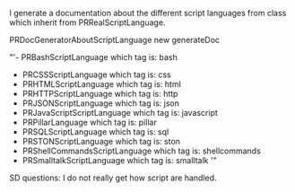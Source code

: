 I generate a documentation about the different script languages from class which inherit from PRRealScriptLanguage.

PRDocGeneratorAboutScriptLanguage new generateDoc
>>>
 "'- PRBashScriptLanguage which tag is: bash
- PRCSSScriptLanguage which tag is: css
- PRHTMLScriptLanguage which tag is: html
- PRHTTPScriptLanguage which tag is: http
- PRJSONScriptLanguage which tag is: json
- PRJavaScriptScriptLanguage which tag is: javascript
- PRPillarLanguage which tag is: pillar
- PRSQLScriptLanguage which tag is: sql
- PRSTONScriptLanguage which tag is: ston
- PRShellCommandsScriptLanguage which tag is: shellcommands
- PRSmalltalkScriptLanguage which tag is: smalltalk
'"

SD questions: I do not really get how script are handled.

